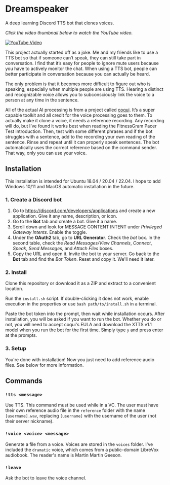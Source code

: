 # Dreamspeaker
A deep learning Discord TTS bot that clones voices.

*Click the video thumbnail below to watch the YouTube video.*

[![YouTube Video](https://i.ytimg.com/vi_webp/NdyOZWh9vNo/maxresdefault.webp)](https://youtu.be/NdyOZWh9vNo)

This project actually started off as a joke. Me and my friends like to use a TTS bot so that if someone can’t speak, they can still take part in conversation. I find that it’s easy for people to ignore mute users because you have to actively monitor the chat. When using a TTS bot, people can better participate in conversation because you can actually be heard.

The only problem is that it becomes more difficult to figure out who is speaking, especially when multiple people are using TTS. Hearing a distinct and recognizable voice allows you to subconsciously link the voice to a person at any time in the sentence.

All of the actual AI processing is from a project called [coqui](https://github.com/coqui-ai/TTS). It’s a super capable toolkit and all credit for the voice processing goes to them. To actually make it clone a voice, it needs a reference recording. Any recording will do, but I’ve found it works best when reading the FitnessGram Pacer Test introduction. Then, test with some different phrases and if the bot struggles with a sentence, add to the recording your own reading of the sentence. Rinse and repeat until it can properly speak sentences. The bot automatically uses the correct reference based on the command sender. That way, only you can use your voice.

## Installation

This installation is intended for Ubuntu 18.04 / 20.04 / 22.04. I hope to add Windows 10/11 and MacOS automatic installation in the future.

### 1. Create a Discord bot
1. Go to https://discord.com/developers/applications and create a new application. Give it any name, description, or icon.
2. Go to the **Bot** tab and create a bot. Give it a name.
3. Scroll down and look for MESSAGE CONTENT INTENT under _Privileged Gateway Intents_. Enable the toggle.
4. Under the **OAuth2** tab, go to **URL Generator**. Check the _bot_ box. In the second table, check the _Read Messages/View Channels_, _Connect_, _Speak_, _Send Messages_, and _Attach Files_ boxes.
5. Copy the URL and open it. Invite the bot to your server. Go back to the **Bot** tab and find the _Bot Token_. Reset and copy it. We'll need it later.

### 2. Install
Clone this repository or download it as a ZIP and extract to a convenient location.

Run the  `install.sh` script. If double-clicking it does not work, enable execution in the properties or use `bash path/to/install.sh` in a terminal.

Paste the bot token into the prompt, then wait while installation occurs. After installation, you will be asked if you want to run the bot. Whether you do or not, you will need to accept coqui's EULA and download the XTTS v1.1 model when you run the bot for the first time. Simply type `y` and press enter at the prompts.

### 3. Setup
You're done with installation! Now you just need to add reference audio files. See below for more information.

## Commands

### `!tts <message>`

Use TTS. This command must be used while in a VC. The user must have their own reference audio file in the `reference` folder with the name `[usermame].wav`, replacing `[username]` with the username of the user (not their server nickname).

### `!voice <voice> <message>`

Generate a file from a voice. Voices are stored in the `voices` folder. I've included the `dramatic` voice, which comes from a public-domain LibreVox audiobook. The reader's name is Martin Martin Geeson.

### `!leave`

Ask the bot to leave the voice channel.
